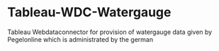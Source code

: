 # Tableau-WDC-Watergauge
Tableau Webdataconnector for provision of watergauge data given by Pegelonline which is administrated by the german 
